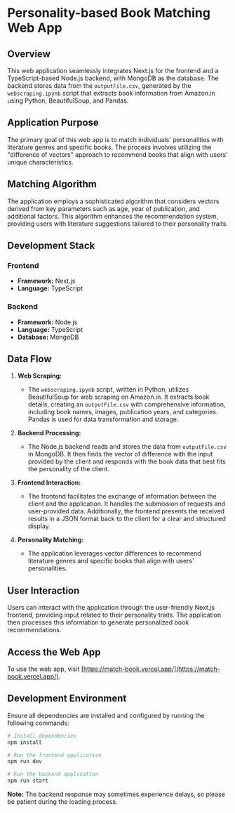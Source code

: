 # Personality-based Book Matching Web App

## Overview

This web application seamlessly integrates Next.js for the frontend and a TypeScript-based Node.js backend, with MongoDB as the database. The backend stores data from the `outputFile.csv`, generated by the `webscraping.ipynb` script that extracts book information from Amazon.in using Python, BeautifulSoup, and Pandas.

## Application Purpose

The primary goal of this web app is to match individuals' personalities with literature genres and specific books. The process involves utilizing the "difference of vectors" approach to recommend books that align with users' unique characteristics.

## Matching Algorithm

The application employs a sophisticated algorithm that considers vectors derived from key parameters such as age, year of publication, and additional factors. This algorithm enhances the recommendation system, providing users with literature suggestions tailored to their personality traits.

## Development Stack

### Frontend

- **Framework:** Next.js
- **Language:** TypeScript

### Backend

- **Framework:** Node.js
- **Language:** TypeScript
- **Database:** MongoDB

## Data Flow

1. **Web Scraping:**

   - The `webscraping.ipynb` script, written in Python, utilizes BeautifulSoup for web scraping on Amazon.in. It extracts book details, creating an `outputFile.csv` with comprehensive information, including book names, images, publication years, and categories. Pandas is used for data transformation and storage.

2. **Backend Processing:**

   - The Node.js backend reads and stores the data from `outputFile.csv` in MongoDB. It then finds the vector of difference with the input provided by the client and responds with the book data that best fits the personality of the client.

3. **Frontend Interaction:**

   - The frontend facilitates the exchange of information between the client and the application. It handles the submission of requests and user-provided data. Additionally, the frontend presents the received results in a JSON format back to the client for a clear and structured display.

4. **Personality Matching:**
   - The application leverages vector differences to recommend literature genres and specific books that align with users' personalities.

## User Interaction

Users can interact with the application through the user-friendly Next.js frontend, providing input related to their personality traits. The application then processes this information to generate personalized book recommendations.

## Access the Web App

To use the web app, visit [https://match-book.vercel.app/](https://match-book.vercel.app/).

## Development Environment

Ensure all dependencies are installed and configured by running the following commands:

```bash
# Install dependencies
npm install

# Run the frontend application
npm run dev

# Run the backend application
npm run start
```

**Note:** The backend response may sometimes experience delays, so please be patient during the loading process.
